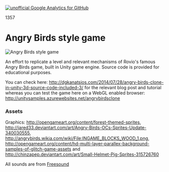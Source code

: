 [![unofficial Google Analytics for GitHub](https://gaforgithub.azurewebsites.net/api?repo=AngryBirdsStyleGame)](https://github.com/dgkanatsios/gaforgithub)


1357
# Angry Birds style game

![Angry Birds style game](https://dgkanatsios.files.wordpress.com/2014/07/image_thumb4_37de4480.png)

An effort to replicate a level and relevant mechanisms of Rovio's famous Angry Birds game, built in Unity game engine. Source code is provided for educational purposes.

You can check here: http://dgkanatsios.com/2014/07/28/angry-birds-clone-in-unity-3d-source-code-included-3/ for the relevant blog post and tutorial whereas you can test the game here on a WebGL enabled browser: http://unitysamples.azurewebsites.net/angrybirdsclone

### Assets

Graphics: http://opengameart.org/content/forest-themed-sprites, http://jared33.deviantart.com/art/Angry-Birds-OCs-Sprites-Update-340030555, http://angrybirds.wikia.com/wiki/File:INGAME_BLOCKS_WOOD_1.png, http://opengameart.org/content/hd-multi-layer-parallex-background-samples-of-glitch-game-assets and http://chinzapep.deviantart.com/art/Small-Helmet-Pig-Sprites-315726760

All sounds are  from [Freesound](www.freesound.org)
